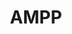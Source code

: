 ---
facebook: https://facebook.com/AMPPorg
instagram: https://instagram.com/ampporg
keywords:
- Association for Materials Protection and Performance
linkedin: https://linkedin.com/company/ampporg
logohandle: ampp
sort: ampp
title: AMPP
twitter: https://x.com/ampporg
website: https://www.ampp.org/home
youtube: https://youtube.com/channel/UC7gPNgQmoUMxZS5yCcAOsAg
---